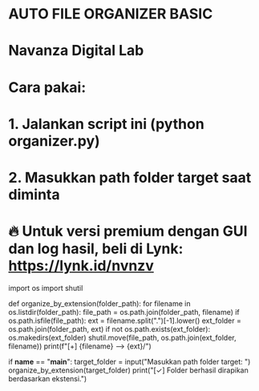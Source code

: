 # AUTO FILE ORGANIZER BASIC
# Navanza Digital Lab
# Cara pakai:
# 1. Jalankan script ini (python organizer.py)
# 2. Masukkan path folder target saat diminta
# 🔥 Untuk versi premium dengan GUI dan log hasil, beli di Lynk: https://lynk.id/nvnzv

import os
import shutil

def organize_by_extension(folder_path):
    for filename in os.listdir(folder_path):
        file_path = os.path.join(folder_path, filename)
        if os.path.isfile(file_path):
            ext = filename.split(".")[-1].lower()
            ext_folder = os.path.join(folder_path, ext)
            if not os.path.exists(ext_folder):
                os.makedirs(ext_folder)
            shutil.move(file_path, os.path.join(ext_folder, filename))
            print(f"[+] {filename} --> {ext}/")

if __name__ == "__main__":
    target_folder = input("Masukkan path folder target: ")
    organize_by_extension(target_folder)
    print("[✓] Folder berhasil dirapikan berdasarkan ekstensi.")
